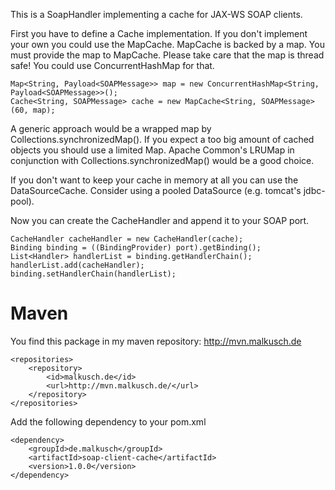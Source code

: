 This is a SoapHandler implementing a cache for JAX-WS SOAP clients.

First you have to define a Cache implementation. If you don't implement your own you
could use the MapCache. MapCache is backed by a map. You must provide the map to MapCache.
Please take care that the map is thread safe! You could use ConcurrentHashMap for that.

    Map<String, Payload<SOAPMessage>> map = new ConcurrentHashMap<String, Payload<SOAPMessage>>();
    Cache<String, SOAPMessage> cache = new MapCache<String, SOAPMessage>(60, map);

A generic approach would be a wrapped map by  Collections.synchronizedMap(). If you expect a
too big amount of cached objects you should use a limited Map. Apache Common's LRUMap
in conjunction with Collections.synchronizedMap() would be a good choice.

If you don't want to keep your cache in memory at all you can use the DataSourceCache.
Consider using a pooled DataSource (e.g. tomcat's jdbc-pool).

Now you can create the CacheHandler and append it to your SOAP port.

    CacheHandler cacheHandler = new CacheHandler(cache);
    Binding binding = ((BindingProvider) port).getBinding();
    List<Handler> handlerList = binding.getHandlerChain();
    handlerList.add(cacheHandler);
    binding.setHandlerChain(handlerList);

# Maven
You find this package in my maven repository: http://mvn.malkusch.de

    <repositories>
        <repository>
            <id>malkusch.de</id>
            <url>http://mvn.malkusch.de/</url>
        </repository>
    </repositories>

Add the following dependency to your pom.xml

    <dependency>
        <groupId>de.malkusch</groupId>
        <artifactId>soap-client-cache</artifactId>
        <version>1.0.0</version>
    </dependency>
